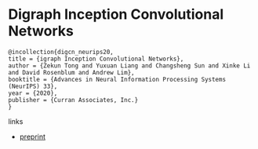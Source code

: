 # Digraph Inception Convolutional Networks

```
@incollection{digcn_neurips20,
title = {igraph Inception Convolutional Networks},
author = {Zekun Tong and Yuxuan Liang and Changsheng Sun and Xinke Li and David Rosenblum and Andrew Lim},
booktitle = {Advances in Neural Information Processing Systems (NeurIPS) 33},
year = {2020},
publisher = {Curran Associates, Inc.}
}
```

links
- [preprint](https://cs.gmu.edu/~dsr/Publications/neurips2020-preprint.pdf)
